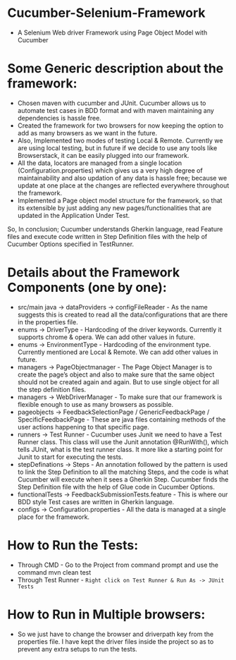 # Cucumber-Selenium-Framework
- A Selenium Web driver Framework using Page Object Model with Cucumber

# Some Generic description about the framework: 
- Chosen maven with cucumber and JUnit. Cucumber allows us to automate test cases in BDD format and with maven maintaining any dependencies is hassle free.
- Created the framework for two browsers for now keeping the option to add as many browsers as we want in the future.
- Also, Implemented two modes of testing Local & Remote. Currently we are using local testing, but in future if we decide to use any tools like Browserstack, it can be easily plugged into our framework.
- All the data, locators are managed from a single location (Configuration.properties) which gives us a very high degree of maintainability and also updation of any data is hassle free; because we update at one place at the changes are reflected everywhere throughout the framework.
- Implemented a Page object model structure for the framework, so that its extensible by just adding any new pages/functionalities that are updated in the Application Under Test.

So, In conclusion; Cucumber understands Gherkin language, read Feature files and execute code written in Step Definition files with the help of Cucumber Options specified in TestRunner.

# Details about the Framework Components (one by one):
- src/main java -> dataProviders -> configFileReader - As the name suggests this is created to read all the data/configurations that are there in the properties file.
- enums -> DriverType - Hardcoding of the driver keywords. Currently it supports chrome & opera. We can add other values in future.
- enums -> EnvironmentType - Hardcoding of the environment type. Currently mentioned are Local & Remote. We can add other values in future.
- managers -> PageObjectmanager - The Page Object Manager is to create the page’s object and also to make sure that the same object should not be created again and again. But to use single object for all the step definition files.
- managers -> WebDriverManager - To make sure that our framework is flexible enough to use as many browsers as possible.
- pageobjects -> FeedbackSelectionPage / GenericFeedbackPage / SpecificFeedbackPage - These are java files containing methods of the user actions happening to that specific page. 
- runners -> Test Runner - Cucumber uses Junit we need to have a Test Runner class. This class will use the Junit annotation @RunWith(), which tells JUnit, what is the test runner class. It more like a starting point for Junit to start for executing the tests.
- stepDefinations -> Steps - An annotation followed by the pattern is used to link the Step Definition to all the matching Steps, and the code is what Cucumber will execute when it sees a Gherkin Step. Cucumber finds the Step Definition file with the help of Glue code in Cucumber Options.
- functionalTests -> FeedbackSubmissionTests.feature - This is where our BDD style Test cases are written in Gherkin language.
- configs -> Configuration.properties - All the data is managed at a single place for the framework.

# How to Run the Tests:
- Through CMD - Go to the Project from command prompt and use the command mvn clean test
- Through Test Runner - `Right click on Test Runner & Run As -> JUnit Tests`

# How to Run in Multiple browsers: 
- So we just have to change the browser and driverpath key from the properties file. I have kept the driver files inside the project so as to prevent any extra setups to run the tests.
